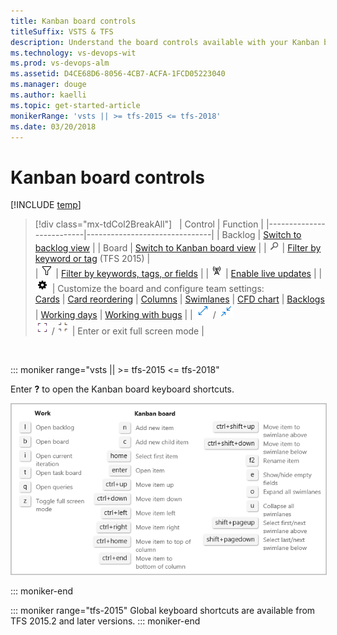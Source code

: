 ```yaml
---
title: Kanban board controls  
titleSuffix: VSTS & TFS
description: Understand the board controls available with your Kanban board in Visual Studio Team Services (VSTS) and Team Foundation Server (TFS)    
ms.technology: vs-devops-wit
ms.prod: vs-devops-alm
ms.assetid: D4CE68D6-8056-4CB7-ACFA-1FCD05223040  
ms.manager: douge
ms.author: kaelli
ms.topic: get-started-article
monikerRange: 'vsts || >= tfs-2015 <= tfs-2018'
ms.date: 03/20/2018
---
```


# Kanban board controls

[!INCLUDE [temp](../_shared/version-vsts-tfs-all-versions.md)]  

> [!div class="mx-tdCol2BreakAll"]  
> | Control                  | Function                      |
> |--------------------------|-------------------------------|
> | Backlog               | [Switch to backlog view](../backlogs/create-your-backlog.md)           |
> | Board    | [Switch to Kanban board view](kanban-quickstart.md)            | 
> | ![Search filter](../_img/icons/search_filter_icon.png) | [Filter by keyword or tag](filter-kanban-board.md) (TFS 2015)   |  
> | ![Kanban filter icon](../_img/icons/kanban-filter-icon.png) | [Filter by keywords, tags, or fields](filter-kanban-board.md)     | 
> | ![Live updates icon](../_img/icons/live-updates-icon.png)  | [Enable live updates](kanban-basics.md#live-updates)  |
> | ![Settings icon](../_img/icons/team-settings-gear-icon.png) | Customize the board and configure team settings:<br/>[Cards](../customize/customize-cards.md)  &#124; [Card reordering](../customize/reorder-cards.md) &#124; [Columns](add-columns.md)  &#124; [Swimlanes](expedite-work.md)  &#124; [CFD chart](../../report/dashboards/cumulative-flow.md) &#124; [Backlogs](../customize/select-backlog-navigation-levels.md) &#124; [Working days](../customize/set-working-days.md) &#124; [Working with bugs](../customize/show-bugs-on-backlog.md)   |
> | ![full screen icon](../_img/icons/full-screen-icon.png) / ![exit full screen icon](../_img/icons/exit-full-screen-icon.png)<br/>![full screen icon](../_img/icons/fullscreen_icon.png) / ![exit full screen icon](../_img/icons/exitfullscreen_icon.png) | Enter or exit full screen mode      |   
<br/>

::: moniker range="vsts || >= tfs-2015 <= tfs-2018"

Enter **?** to open the Kanban board keyboard shortcuts.  

<img src="../_shared/_img/kanban-board-keyboard-shortcuts-ts-jul.png" alt="Kanban keyboard shortcuts" style="border: 1px solid #C3C3C3;" />  
  
::: moniker-end

::: moniker range="tfs-2015"
Global keyboard shortcuts are available from TFS 2015.2 and later versions.
::: moniker-end